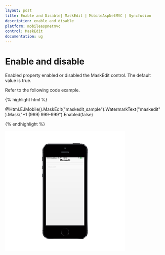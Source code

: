 ```yaml
---
layout: post
title: Enable and Disable| MaskEdit | MobileAspNetMVC | Syncfusion
description: enable and disable
platform: mobileaspnetmvc
control: MaskEdit
documentation: ug
---
```


# Enable and disable

Enabled property enabled or disabled the MaskEdit control. The default value is true.

Refer to the following code example.

{% highlight html %}

@Html.EJMobile().MaskEdit("maskedit_sample").WatermarkText("maskedit").Mask("+1 (999) 999-999").Enabled(false)

{% endhighlight %}

![](Enable-and-Disable_images/Enable-and-Disable_img1.png)



